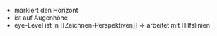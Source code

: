 - markiert den Horizont
- ist auf Augenhöhe
- eye-Level ist in [[Zeichnen-Perspektiven]]
=> arbeitet mit Hilfslinien